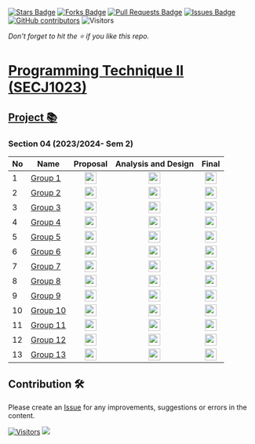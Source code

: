 <a href="https://github.com/jjn7702/SECJ1023-PT2/stargazers"><img src="https://img.shields.io/github/stars/jjn7702/SECJ1023-PT2" alt="Stars Badge"/></a>
<a href="https://github.com/jjn7702/SECJ1023-PT2/network/members"><img src="https://img.shields.io/github/forks/jjn7702/SECJ1023-PT2" alt="Forks Badge"/></a>
<a href="https://github.com/jjn7702/SECJ1023-PT2/pulls"><img src="https://img.shields.io/github/issues-pr/jjn7702/SECJ1023-PT2" alt="Pull Requests Badge"/></a>
<a href="https://github.com/jjn7702/SECJ1023-PT2/issues"><img src="https://img.shields.io/github/issues/jjn7702/SECJ1023-PT2" alt="Issues Badge"/></a>
<a href="https://github.com/jjn7702/SECJ1023-PT2/graphs/contributors"><img alt="GitHub contributors" src="https://img.shields.io/github/contributors/jjn7702/SECJ1023-PT2?color=2b9348"></a>
![Visitors](https://api.visitorbadge.io/api/visitors?path=https%3A%2F%2Fgithub.com%2Fjjn7702%2FSECJ1023-PT2&labelColor=%23d9e3f0&countColor=%23697689&style=flat)

_Don't forget to hit the :star: if you like this repo._

# [Programming Technique II (SECJ1023)](/.)

## [Project 📚](/Submission/Readme.md) 

### Section 04 (2023/2024- Sem 2)

| No | Name | Proposal | Analysis and Design | Final |
| --- | --- | :---: | :---: | :---: |
| 1 | [Group 1](../sec04_23242/sec04_23242/readme.md) | <a href="../sec04_23242/Group1/readme.md"><img src="/./images/clipboard.png" width="24px" height="24px" ></a> |<a href="../sec04_23242/Group1/readme.md"><img src="/./images/inventory.png" width="24px" height="24px" ></a> |<a href="../sec04_23242/Group1/readme.md"><img src="/./images/project-management.png" width="24px" height="24px" ></a> |
| 2 | [Group 2](../sec04_23242/Group2/readme.md) | <a href="../sec04_23242/Group2/proposal/readme.md" ><img src="/./images/clipboard.png" width="24px" height="24px" ></a> |<a href="../sec04_23242/Group2/analysis-design/readme.md"><img src="/./images/inventory.png" width="24px" height="24px" ></a> |<a href="../sec04_23242/Group2/final/readme.md"><img src="/./images/project-management.png" width="24px" height="24px" ></a> |
| 3 | [Group 3](../sec04_23242/Group3/readme.md) | <a href="../sec04_23242/Group3/readme.md" ><img src="/./images/clipboard.png" width="24px" height="24px" ></a> |<a href="../sec04_23242/Group1/readme.md"><img src="/./images/inventory.png" width="24px" height="24px" ></a> |<a href="../sec04_23242/Group1/readme.md"><img src="/./images/project-management.png" width="24px" height="24px" ></a> |
| 4 | [Group 4](../sec04_23242/Group4/readme.md) | <a href="../sec04_23242/Group4/Proposal/readme.md" ><img src="/./images/clipboard.png" width="24px" height="24px" ></a> |<a href="https://github.com/jjn7702/SECJ1023-PT2/tree/main/Submission/sec04_23242/Group4/AnalysisDesign/readme.md"><img src="/./images/inventory.png" width="24px" height="24px" ></a> |<a href="../sec04_23242/Group4/Final/readme.md"><img src="/./images/project-management.png" width="24px" height="24px" ></a> |
| 5 | [Group 5](../sec04_23242/Group5/readme.md) | <a href="../sec04_23242/Group5/readme.md" ><img src="/./images/clipboard.png" width="24px" height="24px" ></a> |<a href="../sec04_23242/Group1/readme.md"><img src="/./images/inventory.png" width="24px" height="24px" ></a> |<a href="../sec04_23242/Group1/readme.md"><img src="/./images/project-management.png" width="24px" height="24px" ></a> |
| 6 | [Group 6](../sec04_23242/Group6/readme.md) | <a href="../sec04_23242/Group6/readme.md" ><img src="/./images/clipboard.png" width="24px" height="24px" ></a> |<a href="../sec04_23242/Group1/readme.md"><img src="/./images/inventory.png" width="24px" height="24px" ></a> |<a href="../sec04_23242/Group1/readme.md"><img src="/./images/project-management.png" width="24px" height="24px" ></a> |
| 7 | [Group 7](../sec04_23242/Group7/readme.md) | <a href="../sec04_23242/Group7/readme.md" ><img src="/./images/clipboard.png" width="24px" height="24px" ></a> |<a href="../sec04_23242/Group1/readme.md"><img src="/./images/inventory.png" width="24px" height="24px" ></a> |<a href="../sec04_23242/Group1/readme.md"><img src="/./images/project-management.png" width="24px" height="24px" ></a> |
| 8 | [Group 8](../sec04_23242/Group8/readme.md) | <a href="../sec04_23242/Group8/readme.md" ><img src="/./images/clipboard.png" width="24px" height="24px" ></a> |<a href="../sec04_23242/Group1/readme.md"><img src="/./images/inventory.png" width="24px" height="24px" ></a> |<a href="../sec04_23242/Group1/readme.md"><img src="/./images/project-management.png" width="24px" height="24px" ></a> |
| 9 | [Group 9](../sec04_23242/Group%209/readme.md) | <a href="../sec04_23242/Group%209/Proposal" ><img src="/./images/clipboard.png" width="24px" height="24px" ></a> |<a href="../sec04_23242/Group1/readme.md"><img src="/./images/inventory.png" width="24px" height="24px" ></a> |<a href="../sec04_23242/Group1/readme.md"><img src="/./images/project-management.png" width="24px" height="24px" ></a> |
| 10 | [Group 10](../sec04_23242/Group10/readme.md) | <a href="../sec04_23242/Group 10/Proposal/readme.md" ><img src="/./images/clipboard.png" width="24px" height="24px" ></a> |<a href="../sec04_23242/Group10/Analysis-Design/readme.md"><img src="/./images/inventory.png" width="24px" height="24px" ></a> |<a href="../sec04_23242/Group10/Final/readme.md"><img src="/./images/project-management.png" width="24px" height="24px" ></a> |
| 11 | [Group 11](../sec04_23242/Group11/readme.md) | <a href="../sec04_23242/Group7/readme.md" ><img src="/./images/clipboard.png" width="24px" height="24px" ></a> |<a href="../sec04_23242/Group1/readme.md"><img src="/./images/inventory.png" width="24px" height="24px" ></a> |<a href="../sec04_23242/Group1/readme.md"><img src="/./images/project-management.png" width="24px" height="24px" ></a> |
| 12 | [Group 12](../sec04_23242/Group12/readme.md) | <a href="../sec04_23242/Group8/readme.md" ><img src="/./images/clipboard.png" width="24px" height="24px" ></a> |<a href="../sec04_23242/Group1/readme.md"><img src="/./images/inventory.png" width="24px" height="24px" ></a> |<a href="../sec04_23242/Group1/readme.md"><img src="/./images/project-management.png" width="24px" height="24px" ></a> |
| 13 | [Group 13](../sec04_23242/Group13) | <a href="../sec04_23242/Group13/Proposal" ><img src="/./images/clipboard.png" width="24px" height="24px" ></a> |<a href="../sec04_23242/Group13/Analysis-Design"><img src="/./images/inventory.png" width="24px" height="24px" ></a> |<a href="../sec04_23242/Group13/Final"><img src="/./images/project-management.png" width="24px" height="24px" ></a> |

## Contribution 🛠️
Please create an [Issue](https://github.com/jjn7702/SECJ1023-PT2/issues) for any improvements, suggestions or errors in the content.

[![Visitors](https://api.visitorbadge.io/api/visitors?path=https%3A%2F%2Fgithub.com%2Fjjn7702&labelColor=%23697689&countColor=%23555555&style=plastic)](https://visitorbadge.io/status?path=https%3A%2F%2Fgithub.com%2Fjjn7702)
![](https://hit.yhype.me/github/profile?user_id=81284918)
